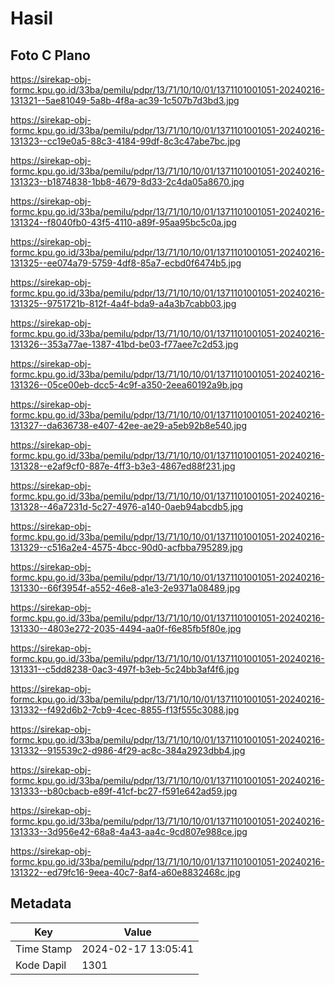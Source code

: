 # Hasil

## Foto C Plano

https://sirekap-obj-formc.kpu.go.id/33ba/pemilu/pdpr/13/71/10/10/01/1371101001051-20240216-131321--5ae81049-5a8b-4f8a-ac39-1c507b7d3bd3.jpg

https://sirekap-obj-formc.kpu.go.id/33ba/pemilu/pdpr/13/71/10/10/01/1371101001051-20240216-131323--cc19e0a5-88c3-4184-99df-8c3c47abe7bc.jpg

https://sirekap-obj-formc.kpu.go.id/33ba/pemilu/pdpr/13/71/10/10/01/1371101001051-20240216-131323--b1874838-1bb8-4679-8d33-2c4da05a8670.jpg

https://sirekap-obj-formc.kpu.go.id/33ba/pemilu/pdpr/13/71/10/10/01/1371101001051-20240216-131324--f8040fb0-43f5-4110-a89f-95aa95bc5c0a.jpg

https://sirekap-obj-formc.kpu.go.id/33ba/pemilu/pdpr/13/71/10/10/01/1371101001051-20240216-131325--ee074a79-5759-4df8-85a7-ecbd0f6474b5.jpg

https://sirekap-obj-formc.kpu.go.id/33ba/pemilu/pdpr/13/71/10/10/01/1371101001051-20240216-131325--9751721b-812f-4a4f-bda9-a4a3b7cabb03.jpg

https://sirekap-obj-formc.kpu.go.id/33ba/pemilu/pdpr/13/71/10/10/01/1371101001051-20240216-131326--353a77ae-1387-41bd-be03-f77aee7c2d53.jpg

https://sirekap-obj-formc.kpu.go.id/33ba/pemilu/pdpr/13/71/10/10/01/1371101001051-20240216-131326--05ce00eb-dcc5-4c9f-a350-2eea60192a9b.jpg

https://sirekap-obj-formc.kpu.go.id/33ba/pemilu/pdpr/13/71/10/10/01/1371101001051-20240216-131327--da636738-e407-42ee-ae29-a5eb92b8e540.jpg

https://sirekap-obj-formc.kpu.go.id/33ba/pemilu/pdpr/13/71/10/10/01/1371101001051-20240216-131328--e2af9cf0-887e-4ff3-b3e3-4867ed88f231.jpg

https://sirekap-obj-formc.kpu.go.id/33ba/pemilu/pdpr/13/71/10/10/01/1371101001051-20240216-131328--46a7231d-5c27-4976-a140-0aeb94abcdb5.jpg

https://sirekap-obj-formc.kpu.go.id/33ba/pemilu/pdpr/13/71/10/10/01/1371101001051-20240216-131329--c516a2e4-4575-4bcc-90d0-acfbba795289.jpg

https://sirekap-obj-formc.kpu.go.id/33ba/pemilu/pdpr/13/71/10/10/01/1371101001051-20240216-131330--66f3954f-a552-46e8-a1e3-2e9371a08489.jpg

https://sirekap-obj-formc.kpu.go.id/33ba/pemilu/pdpr/13/71/10/10/01/1371101001051-20240216-131330--4803e272-2035-4494-aa0f-f6e85fb5f80e.jpg

https://sirekap-obj-formc.kpu.go.id/33ba/pemilu/pdpr/13/71/10/10/01/1371101001051-20240216-131331--c5dd8238-0ac3-497f-b3eb-5c24bb3af4f6.jpg

https://sirekap-obj-formc.kpu.go.id/33ba/pemilu/pdpr/13/71/10/10/01/1371101001051-20240216-131332--f492d6b2-7cb9-4cec-8855-f13f555c3088.jpg

https://sirekap-obj-formc.kpu.go.id/33ba/pemilu/pdpr/13/71/10/10/01/1371101001051-20240216-131332--915539c2-d986-4f29-ac8c-384a2923dbb4.jpg

https://sirekap-obj-formc.kpu.go.id/33ba/pemilu/pdpr/13/71/10/10/01/1371101001051-20240216-131333--b80cbacb-e89f-41cf-bc27-f591e642ad59.jpg

https://sirekap-obj-formc.kpu.go.id/33ba/pemilu/pdpr/13/71/10/10/01/1371101001051-20240216-131333--3d956e42-68a8-4a43-aa4c-9cd807e988ce.jpg

https://sirekap-obj-formc.kpu.go.id/33ba/pemilu/pdpr/13/71/10/10/01/1371101001051-20240216-131322--ed79fc16-9eea-40c7-8af4-a60e8832468c.jpg


## Metadata

| Key        | Value               |
| ---------- | ------------------- |
| Time Stamp | 2024-02-17 13:05:41 |
| Kode Dapil | 1301                |



